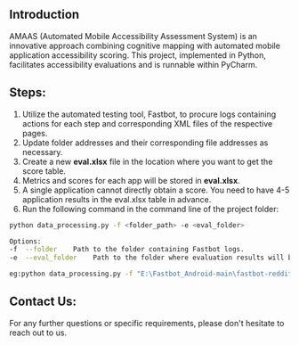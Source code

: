 ## Introduction
AMAAS (Automated Mobile Accessibility Assessment System) is an innovative approach combining cognitive mapping with automated mobile application accessibility scoring. This project, implemented in Python, facilitates accessibility evaluations and is runnable within PyCharm.

## Steps:

1.  Utilize the automated testing tool, Fastbot, to procure logs containing actions for each step and corresponding XML files of the respective pages.
2.  Update folder addresses and their corresponding file addresses as necessary.
3.  Create a new **eval.xlsx** file in the location where you want to get the score table.
4.  Metrics and scores for each app will be stored in **eval.xlsx**.
5.  A single application cannot directly obtain a score. You need to have 4-5 application results in the eval.xlsx table in advance.
6.  Run the following command in the command line of the project folder:

```bash
python data_processing.py -f <folder_path> -e <eval_folder>

Options:
-f  --folder    Path to the folder containing Fastbot logs.
-e  --eval_folder    Path to the folder where evaluation results will be saved.

eg:python data_processing.py -f "E:\Fastbot_Android-main\fastbot-reddit1" -e "E:\Fastbot_Android-main
```

## Contact Us:
For any further questions or specific requirements, please don't hesitate to reach out to us.
